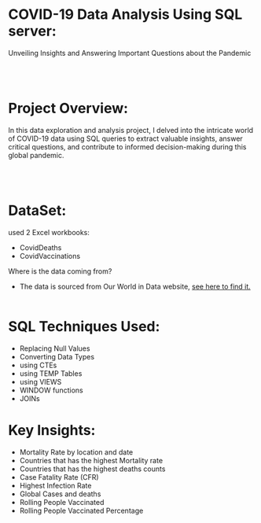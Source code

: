 # COVID-19 Data Analysis Using SQL server: 
Unveiling Insights and Answering Important Questions about the Pandemic


<br/><br/>
# Project Overview:
In this data exploration and analysis project, I delved into the intricate world of COVID-19 data using SQL queries to extract valuable insights, answer critical questions, and contribute to informed decision-making during this global pandemic.

<br/><br/>
# DataSet:
used 2 Excel workbooks:
- CovidDeaths
- CovidVaccinations

Where is the data coming from?
- The data is sourced from Our World in Data website, [see here to find it.](https://ourworldindata.org/covid-deaths)
<br/><br/>

# SQL Techniques Used:
- Replacing Null Values
- Converting Data Types
- using CTEs
- using TEMP Tables
- using VIEWS
- WINDOW functions
- JOINs

# Key Insights:
- Mortality Rate by location and date
- Countries that has the highest Mortality rate
- Countries that has the highest deaths counts
- Case Fatality Rate (CFR) 
- Highest Infection Rate
- Global Cases and deaths
- Rolling People Vaccinated
- Rolling People Vaccinated Percentage

